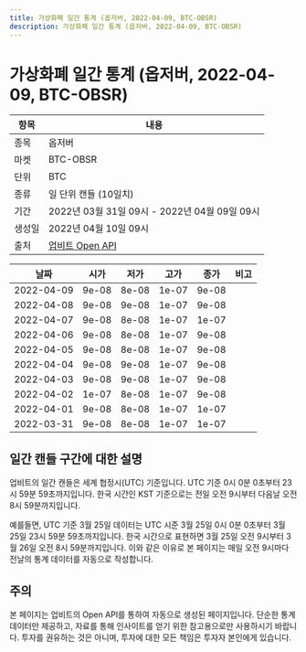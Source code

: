 ```yaml
---
title: 가상화폐 일간 통계 (옵저버, 2022-04-09, BTC-OBSR)
description: 가상화폐 일간 통계 (옵저버, 2022-04-09, BTC-OBSR)
---
```



가상화폐 일간 통계 (옵저버, 2022-04-09, BTC-OBSR)
===

|항목|내용|
|--|--|
|종목|옵저버|
|마켓|BTC-OBSR|
|단위|BTC|
|종류|일 단위 캔들 (10일치)|
|기간|2022년 03월 31일 09시 - 2022년 04월 09일 09시|
|생성일|2022년 04월 10일 09시|
|출처|[업비트 Open API](https://docs.upbit.com)|


|날짜|시가|저가|고가|종가|비고|
|--|--|--|--|--|--|
|2022-04-09|9e-08|8e-08|1e-07|9e-08|    |
|2022-04-08|9e-08|9e-08|1e-07|9e-08|    |
|2022-04-07|9e-08|8e-08|1e-07|1e-07|    |
|2022-04-06|9e-08|8e-08|1e-07|9e-08|    |
|2022-04-05|9e-08|8e-08|1e-07|9e-08|    |
|2022-04-04|9e-08|9e-08|1e-07|9e-08|    |
|2022-04-03|9e-08|9e-08|1e-07|9e-08|    |
|2022-04-02|1e-07|8e-08|1e-07|9e-08|    |
|2022-04-01|9e-08|8e-08|1e-07|1e-07|    |
|2022-03-31|9e-08|8e-08|1e-07|1e-07|    |


일간 캔들 구간에 대한 설명
---


업비트의 일간 캔들은 세계 협정시(UTC) 기준입니다. 
UTC 기준 0시 0분 0초부터 23시 59분 59초까지입니다. 
한국 시간인 KST 기준으로는 전일 오전 9시부터 다음날 오전 8시 59분까지입니다. 


예를들면, UTC 기준 3월 25일 데이터는 UTC 시준 3월 25일 0시 0분 0초부터 3월 25일 23시 59분 59초까지입니다. 
한국 시간으로 표현하면 3월 25일 오전 9시부터 3월 26일 오전 8시 59분까지입니다. 
이와 같은 이유로 본 페이지는 매일 오전 9시마다 전날의 통계 데이터를 자동으로 작성합니다. 


주의
---


본 페이지는 업비트의 Open API를 통하여 자동으로 생성된 페이지입니다. 
단순한 통계 데이터만 제공하고, 자료를 통해 인사이트를 얻기 위한 참고용으로만 사용하시기 바랍니다. 
투자를 권유하는 것은 아니며, 투자에 대한 모든 책임은 투자자 본인에게 있습니다. 
